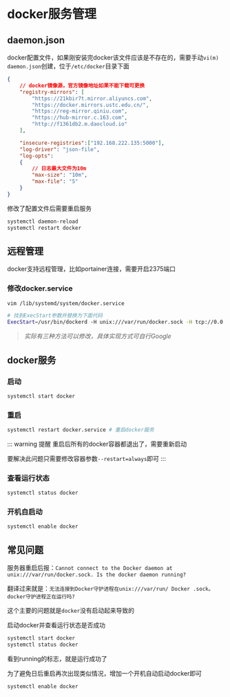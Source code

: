 # docker服务管理

## daemon.json

docker配置文件，如果刚安装完docker该文件应该是不存在的，需要手动`vi(m) daemon.json`创建，位于`/etc/docker`目录下面

``` json
{
    // docker镜像源，官方镜像地址如果不能下载可更换
    "registry-mirrors": [
        "https://21kbir7t.mirror.aliyuncs.com",
        "https://docker.mirrors.ustc.edu.cn/",
        "https://reg-mirror.qiniu.com",
        "https://hub-mirror.c.163.com",
        "http://f1361db2.m.daocloud.io"
    ],

    "insecure-registries":["192.168.222.135:5000"],
    "log-driver": "json-file",
    "log-opts":
    {
        // 日志最大文件为10m
        "max-size": "10m",
        "max-file": "5"
    }
}

```

修改了配置文件后需要重启服务

```bash
systemctl daemon-reload
systemctl restart docker
```

## 远程管理

docker支持远程管理，比如portainer连接，需要开启2375端口

### 修改docker.service

```bash
vim /lib/systemd/system/docker.service

# 找到ExecStart参数并替换为下面代码
ExecStart=/usr/bin/dockerd -H unix:///var/run/docker.sock -H tcp://0.0.0.0:2375
```

> *实际有三种方法可以修改，具体实现方式可自行Google*

## docker服务

### 启动

```bash
systemctl start docker
```

### 重启

``` bash
systemctl restart docker.service # 重启docker服务
```

::: warning 提醒
重启后所有的docker容器都退出了，需要重新启动

要解决此问题只需要修改容器参数`--restart=always`即可
:::

### 查看运行状态

```bash
systemctl status docker
```

### 开机自启动

```bash
systemctl enable docker
```

## 常见问题

服务器重启后报：`Cannot connect to the Docker daemon at unix:///var/run/docker.sock. Is the docker daemon running?`

翻译过来就是：`无法连接到Docker守护进程在unix:///var/run/ Docker .sock。docker守护进程正在运行吗?`

这个主要的问题就是`docker`没有启动起来导致的

启动docker并查看运行状态是否成功

```bash
systemctl start docker
systemctl status docker
```

看到running的标志，就是运行成功了

为了避免日后重启再次出现类似情况，增加一个开机自动启动docker即可

```bash
systemctl enable docker
```
